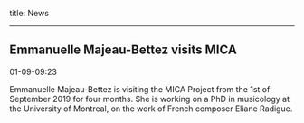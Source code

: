 title: News

---

## Emmanuelle Majeau-Bettez visits MICA 
01-09-09:23

Emmanuelle Majeau-Bettez is visiting the MICA Project from the 1st of September 2019 for four months. She is working on a PhD in musicology at the University of Montreal, on the work of French composer Eliane Radigue.

